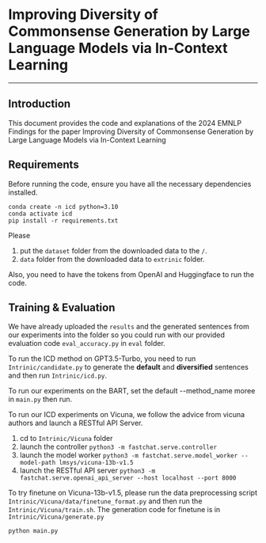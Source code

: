 # Improving Diversity of Commonsense Generation by Large Language Models via In-Context Learning

---

## **Introduction**

This document provides the code and explanations of the 2024 EMNLP Findings for the paper Improving Diversity of Commonsense Generation by Large Language Models via In-Context Learning

## **Requirements**

Before running the code, ensure you have all the necessary dependencies installed.
```
conda create -n icd python=3.10
conda activate icd
pip install -r requirements.txt
```

Please 
1. put the `dataset` folder from the downloaded data to the `/`.  
2. `data` folder from the downloaded data to `extrinic` folder.

Also, you need to have the tokens from OpenAI and Huggingface to run the code.

## Training & Evaluation

We have already uploaded the `results` and the generated sentences from our experiments into the folder so you could run with our provided evaluation code `eval_accuracy.py` in `eval` folder.

To run the ICD method on GPT3.5-Turbo, you need to run `Intrinic/candidate.py` to generate the **default** and **diversified** sentences and then run `Intrinic/icd.py`. 

To run our experiments on the BART, set the default --method_name moree in `main.py` then run.

To run our ICD experiments on Vicuna, we follow the advice from vicuna authors and launch a RESTful API Server.
   1. cd to `Intrinic/Vicuna` folder
   2. launch the controller `python3 -m fastchat.serve.controller`
   3. launch the model worker `python3 -m fastchat.serve.model_worker --model-path lmsys/vicuna-13b-v1.5`
   4. launch the RESTful API server `python3 -m fastchat.serve.openai_api_server --host localhost --port 8000`

To try finetune on Vicuna-13b-v1.5, please run the data preprocessing script `Intrinic/Vicuna/data/finetune_format.py` and then run the `Intrinic/Vicuna/train.sh`. The generation code for finetune is in `Intrinic/Vicuna/generate.py`

```
python main.py
```

